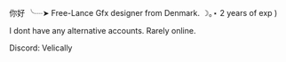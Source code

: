 你好 ╰┈➤ Free-Lance Gfx designer from Denmark. ☽｡⋆ 2 years of exp )

I dont have any alternative accounts. Rarely online. 

Discord: Velically
